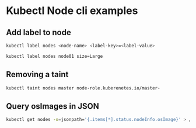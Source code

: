 # Kubectl Node cli examples #

## Add label to node ##

```bash
kubectl label nodes <node-name> <label-key>=<label-value>

kubectl label nodes node01 size=Large
```

## Removing a taint ##

```bash
kubectl taint nodes master node-role.kuberenetes.io/master-
```

## Query osImages in JSON ##

```bash
kubectl get nodes -o=jsonpath='{.items[*].status.nodeInfo.osImage}' > /opt/outputs/nodes_os_x43kj56.txt
```